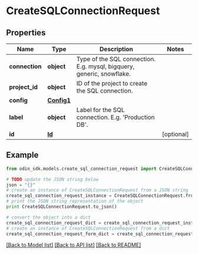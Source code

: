 # CreateSQLConnectionRequest


## Properties

Name | Type | Description | Notes
------------ | ------------- | ------------- | -------------
**connection** | **object** | Type of the SQL connection. E.g. mysql, bigquery, generic, snowflake. | 
**project_id** | **object** | ID of the project to create the SQL connection. | 
**config** | [**Config1**](Config1.md) |  | 
**label** | **object** | Label for the SQL connection. E.g. &#39;Production DB&#39;. | 
**id** | [**Id**](Id.md) |  | [optional] 

## Example

```python
from odin_sdk.models.create_sql_connection_request import CreateSQLConnectionRequest

# TODO update the JSON string below
json = "{}"
# create an instance of CreateSQLConnectionRequest from a JSON string
create_sql_connection_request_instance = CreateSQLConnectionRequest.from_json(json)
# print the JSON string representation of the object
print CreateSQLConnectionRequest.to_json()

# convert the object into a dict
create_sql_connection_request_dict = create_sql_connection_request_instance.to_dict()
# create an instance of CreateSQLConnectionRequest from a dict
create_sql_connection_request_form_dict = create_sql_connection_request.from_dict(create_sql_connection_request_dict)
```
[[Back to Model list]](../README.md#documentation-for-models) [[Back to API list]](../README.md#documentation-for-api-endpoints) [[Back to README]](../README.md)



